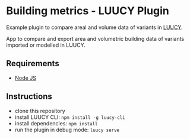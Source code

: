 # Building metrics - LUUCY Plugin

Example plugin to compare areal and volume data of variants in [LUUCY](https://luucy.ch/).

App to compare and export area and volumetric building data of variants imported or modelled in LUUCY.

## Requirements
- [Node JS](https://nodejs.org/en/)

## Instructions
- clone this repository
- install LUUCY CLI: `npm install -g luucy-cli`
- install dependencies: `npm install`
- run the plugin in debug mode: `luucy serve`
